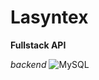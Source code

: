 # Lasyntex
**Fullstack API**



*backend*
![MySQL](https://img.shields.io/badge/mysql-%2300f.svg?style=for-the-badge&logo=mysql&logoColor=white)

